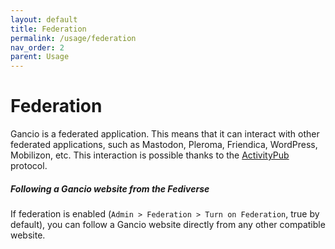 ```yaml
---
layout: default
title: Federation
permalink: /usage/federation
nav_order: 2
parent: Usage
---
```


# Federation

Gancio is a federated application. This means that it can interact with other federated applications, such as Mastodon, Pleroma, Friendica, WordPress, Mobilizon, etc.
This interaction is possible thanks to the [ActivityPub](https://www.w3.org/TR/activitypub/) protocol.


##### Following a Gancio website from the Fediverse

If federation is enabled (`Admin > Federation > Turn on Federation`, true by default), you can follow a Gancio website directly from any other compatible website.

